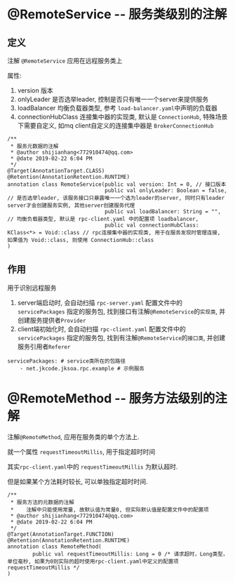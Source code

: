 # @RemoteService -- 服务类级别的注解

## 定义

注解 `@RemoteService` 应用在远程服务类上

属性:
1. version 版本
2. onlyLeader 是否选举leader, 控制是否只有唯一一个server来提供服务
3. loadBalancer 均衡负载器类型, 参考 `load-balancer.yaml`中声明的负载器
4. connectionHubClass 连接集中器的实现类, 默认是 `ConnectionHub`, 特殊场景下需要自定义, 如mq client自定义的连接集中器是 `BrokerConnectionHub`

```
/**
 * 服务元数据的注解
 * @author shijianhang<772910474@qq.com>
 * @date 2019-02-22 6:04 PM
 */
@Target(AnnotationTarget.CLASS)
@Retention(AnnotationRetention.RUNTIME)
annotation class RemoteService(public val version: Int = 0, // 接口版本
                               public val onlyLeader: Boolean = false, // 是否选举leader, 该服务接口只暴露唯一一个选为leader的server, 同时只有leader server才会创建服务实例, 其他server创建服务代理
                               public val loadBalancer: String = "", // 均衡负载器类型, 默认是 rpc-client.yaml 中的配置项 loadbalancer,
                               public val connectionHubClass: KClass<*> = Void::class // rpc连接集中器的实现类, 用于在服务发现时管理连接, 如果值为 Void::class, 则使用 ConnectionHub::class
)
```

## 作用

用于识别远程服务
1. server端启动时, 会自动扫描 `rpc-server.yaml` 配置文件中的 `servicePackages` 指定的服务包, 找到接口有注解`@RemoteService`的`实现类`, 并创建服务提供者`Provider`
2. client端初始化时, 会自动扫描 `rpc-client.yaml` 配置文件中的 `servicePackages` 指定的服务包, 找到有注解`@RemoteService`的`接口类`, 并创建服务引用者`Referer`

```
servicePackages: # service类所在的包路径
    - net.jkcode.jksoa.rpc.example # 示例服务
```


# @RemoteMethod -- 服务方法级别的注解

注解`@RemoteMethod`, 应用在服务类的单个方法上.

就一个属性 `requestTimeoutMillis`, 用于指定超时时间

其实`rpc-client.yaml`中的 `requestTimeoutMillis` 为默认超时.

但是如果某个方法耗时较长, 可以单独指定超时时间.

```
/**
 * 服务方法的元数据的注解
 *    注解中只能使用常量, 故默认值为常量0, 但实际默认值是配置文件中的配置项
 * @author shijianhang<772910474@qq.com>
 * @date 2019-02-22 6:04 PM
 */
@Target(AnnotationTarget.FUNCTION)
@Retention(AnnotationRetention.RUNTIME)
annotation class RemoteMethod(
        public val requestTimeoutMillis: Long = 0 /* 请求超时，Long类型，单位毫秒, 如果为0则实际的超时使用rpc-client.yaml中定义的配置项 requestTimeoutMillis */
)
```